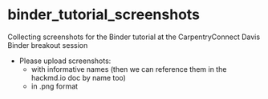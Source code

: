 # binder_tutorial_screenshots
Collecting screenshots for the Binder tutorial at the CarpentryConnect Davis Binder breakout session

- Please upload screenshots:
  - with informative names (then we can reference them in the hackmd.io doc by name too) 
  - in .png format
